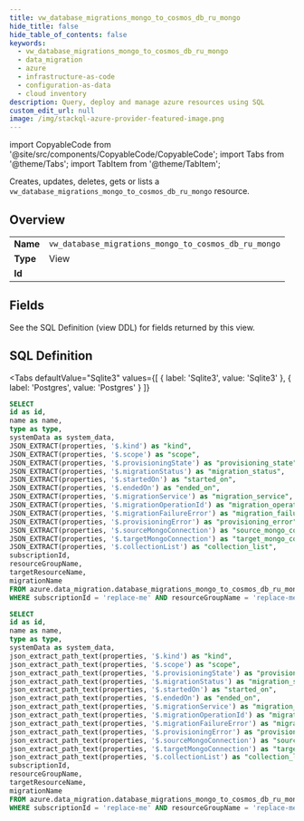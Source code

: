 ```yaml
--- 
title: vw_database_migrations_mongo_to_cosmos_db_ru_mongo
hide_title: false
hide_table_of_contents: false
keywords:
  - vw_database_migrations_mongo_to_cosmos_db_ru_mongo
  - data_migration
  - azure
  - infrastructure-as-code
  - configuration-as-data
  - cloud inventory
description: Query, deploy and manage azure resources using SQL
custom_edit_url: null
image: /img/stackql-azure-provider-featured-image.png
---
```


import CopyableCode from '@site/src/components/CopyableCode/CopyableCode';
import Tabs from '@theme/Tabs';
import TabItem from '@theme/TabItem';

Creates, updates, deletes, gets or lists a <code>vw_database_migrations_mongo_to_cosmos_db_ru_mongo</code> resource.

## Overview
<table><tbody>
<tr><td><b>Name</b></td><td><code>vw_database_migrations_mongo_to_cosmos_db_ru_mongo</code></td></tr>
<tr><td><b>Type</b></td><td>View</td></tr>
<tr><td><b>Id</b></td><td><CopyableCode code="azure.data_migration.vw_database_migrations_mongo_to_cosmos_db_ru_mongo" /></td></tr>
</tbody></table>

## Fields

See the SQL Definition (view DDL) for fields returned by this view.

## SQL Definition

<Tabs
defaultValue="Sqlite3"
values={[
{ label: 'Sqlite3', value: 'Sqlite3' },
{ label: 'Postgres', value: 'Postgres' }
]}
>
<TabItem value="Sqlite3">

```sql
SELECT
id as id,
name as name,
type as type,
systemData as system_data,
JSON_EXTRACT(properties, '$.kind') as "kind",
JSON_EXTRACT(properties, '$.scope') as "scope",
JSON_EXTRACT(properties, '$.provisioningState') as "provisioning_state",
JSON_EXTRACT(properties, '$.migrationStatus') as "migration_status",
JSON_EXTRACT(properties, '$.startedOn') as "started_on",
JSON_EXTRACT(properties, '$.endedOn') as "ended_on",
JSON_EXTRACT(properties, '$.migrationService') as "migration_service",
JSON_EXTRACT(properties, '$.migrationOperationId') as "migration_operation_id",
JSON_EXTRACT(properties, '$.migrationFailureError') as "migration_failure_error",
JSON_EXTRACT(properties, '$.provisioningError') as "provisioning_error",
JSON_EXTRACT(properties, '$.sourceMongoConnection') as "source_mongo_connection",
JSON_EXTRACT(properties, '$.targetMongoConnection') as "target_mongo_connection",
JSON_EXTRACT(properties, '$.collectionList') as "collection_list",
subscriptionId,
resourceGroupName,
targetResourceName,
migrationName
FROM azure.data_migration.database_migrations_mongo_to_cosmos_db_ru_mongo
WHERE subscriptionId = 'replace-me' AND resourceGroupName = 'replace-me' AND targetResourceName = 'replace-me' AND migrationName = 'replace-me';
```

</TabItem>
<TabItem value="Postgres">

```sql
SELECT
id as id,
name as name,
type as type,
systemData as system_data,
json_extract_path_text(properties, '$.kind') as "kind",
json_extract_path_text(properties, '$.scope') as "scope",
json_extract_path_text(properties, '$.provisioningState') as "provisioning_state",
json_extract_path_text(properties, '$.migrationStatus') as "migration_status",
json_extract_path_text(properties, '$.startedOn') as "started_on",
json_extract_path_text(properties, '$.endedOn') as "ended_on",
json_extract_path_text(properties, '$.migrationService') as "migration_service",
json_extract_path_text(properties, '$.migrationOperationId') as "migration_operation_id",
json_extract_path_text(properties, '$.migrationFailureError') as "migration_failure_error",
json_extract_path_text(properties, '$.provisioningError') as "provisioning_error",
json_extract_path_text(properties, '$.sourceMongoConnection') as "source_mongo_connection",
json_extract_path_text(properties, '$.targetMongoConnection') as "target_mongo_connection",
json_extract_path_text(properties, '$.collectionList') as "collection_list",
subscriptionId,
resourceGroupName,
targetResourceName,
migrationName
FROM azure.data_migration.database_migrations_mongo_to_cosmos_db_ru_mongo
WHERE subscriptionId = 'replace-me' AND resourceGroupName = 'replace-me' AND targetResourceName = 'replace-me' AND migrationName = 'replace-me';
```

</TabItem>
</Tabs>
